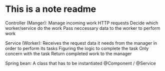# This is a note readme

Controller (Manger):
    Manage incoming work HTTP requests
    Decide which worker/service do the work
    Pass neccessary data to the worker to perform work

Service (Worker):
    Receives the request data it needs from the manager in order to perform its tasks
    Figuring the logic to complete the task
    Only concern with the task
    Return completed work to the manager

Spring bean:
    A class that has to be instantiated
    @Component / @Service